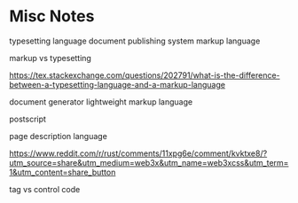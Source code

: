 # Misc Notes
typesetting language
document publishing system
markup language

markup vs typesetting

https://tex.stackexchange.com/questions/202791/what-is-the-difference-between-a-typesetting-language-and-a-markup-language

document generator
lightweight markup language

postscript

page description language

https://www.reddit.com/r/rust/comments/11xpg6e/comment/kvktxe8/?utm_source=share&utm_medium=web3x&utm_name=web3xcss&utm_term=1&utm_content=share_button

tag vs control code
